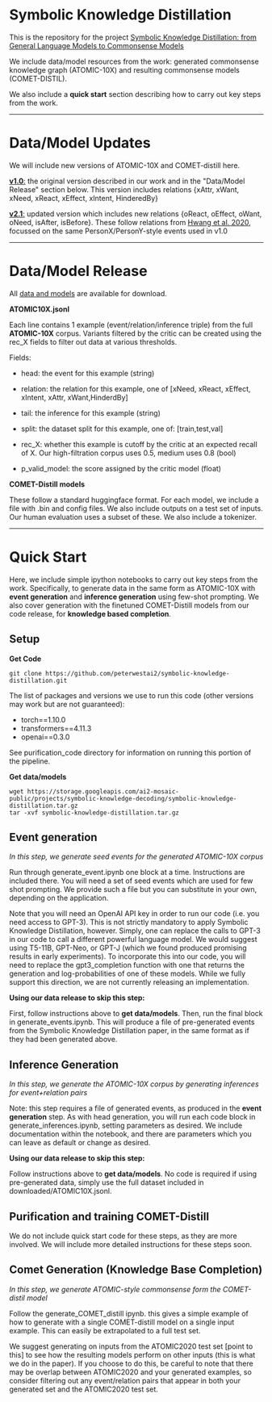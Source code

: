 # Symbolic Knowledge Distillation

This is the repository for the project [Symbolic Knowledge Distillation: from General Language Models to Commonsense Models](https://arxiv.org/abs/2110.07178)

We include data/model resources from the work: generated commonsense knowledge graph (ATOMIC-10X) and resulting commonsense models (COMET-DISTIL).

We also include a **quick start** section describing how to carry out key steps from the work.

___
# Data/Model Updates

We will include new versions of ATOMIC-10X and COMET-distill here.

[**v1.0**:](https://storage.googleapis.com/ai2-mosaic-public/projects/symbolic-knowledge-decoding/symbolic-knowledge-distillation_1.0.tar.gz) the original version described in our work and in the "Data/Model Release" section below. This version includes relations {xAttr, xWant, xNeed, xReact, xEffect, xIntent, HinderedBy}

[**v2.1**:](https://storage.googleapis.com/ai2-mosaic-public/projects/symbolic-knowledge-decoding/symbolic-knowledge-distillation_2.1.tar.gz) updated version which includes new relations {oReact, oEffect, oWant, oNeed, isAfter, isBefore}. These follow relations from [Hwang et al. 2020](https://arxiv.org/pdf/2010.05953.pdf), focussed on the same PersonX/PersonY-style events used in v1.0

___

# Data/Model Release


All [data and models](https://storage.googleapis.com/ai2-mosaic-public/projects/symbolic-knowledge-decoding/symbolic-knowledge-distillation.tar.gz) are available for download.

**ATOMIC10X.jsonl**

Each line contains 1 example (event/relation/inference triple) from the full **ATOMIC-10X** corpus. Variants filtered by the critic can be created using the rec_X fields to filter out data at various thresholds.


Fields:


- head: the event for this example (string)

- relation: the relation for this example, one of [xNeed, xReact, xEffect, xIntent, xAttr, xWant,HinderdBy]

- tail: the inference for this example (string)

- split: the dataset split for this example, one of: [train,test,val]

- rec_X: whether this example is cutoff by the critic at an expected recall of X. Our high-filtration corpus uses 0.5, medium uses 0.8 (bool)
        
- p_valid_model: the score assigned by the critic model (float)



**COMET-Distill models**

These follow a standard huggingface format. For each model, we include a file with .bin and config files. We also include outputs on a test set of inputs. Our human evaluation uses a subset of these. We also include a tokenizer.


___

# Quick Start

Here, we include simple ipython notebooks to carry out key steps from the work. Specifically, to generate data in the same form as ATOMIC-10X with **event generation** and **inference generation** using few-shot prompting. We also cover generation with the finetuned COMET-Distill models from our code release, for **knowledge based completion**. 

## Setup

**Get Code**

```
git clone https://github.com/peterwestai2/symbolic-knowledge-distillation.git
```

The list of packages and versions we use to run this code (other versions may work but are not guaranteed):

- torch==1.10.0
- transformers==4.11.3
- openai==0.3.0

See purification_code directory for information on running this portion of the pipeline.

**Get data/models**

```
wget https://storage.googleapis.com/ai2-mosaic-public/projects/symbolic-knowledge-decoding/symbolic-knowledge-distillation.tar.gz
tar -xvf symbolic-knowledge-distillation.tar.gz
```

## Event generation

*In this step, we generate seed events for the generated ATOMIC-10X corpus*

Run through generate_event.ipynb one block at a time. Instructions are included there. You will need a set of seed events which are used for few shot prompting. We provide such a file but you can substitute in your own, depending on the application.

Note that you will need an OpenAI API key in order to run our code (i.e. you need access to GPT-3). This is not strictly mandatory to apply Symbolic Knowledge Distillation, however. Simply, one can replace the calls to GPT-3 in our code to call a different powerful language model. We would suggest using T5-11B, GPT-Neo, or GPT-J (which we found produced promising results in early experiments). To incorporate this into our code, you will need to replace the gpt3_completion function with one that returns the generation and log-probabilities of one of these models. While we fully support this direction, we are not currently releasing an implementation. 

**Using our data release to skip this step:**

First, follow instructions above to **get data/models**. Then, run the final block in generate_events.ipynb. This will produce a file of pre-generated events from the Symbolic Knowledge Distillation paper, in the same format as if they had been generated above. 


## Inference Generation

*In this step, we generate the ATOMIC-10X corpus by generating inferences for event+relation pairs*

Note: this step requires a file of generated events, as produced in the **event generation** step. As with head generation, you will run each code block in generate_inferences.ipynb, setting parameters as desired. We include documentation within the notebook, and there are parameters which you can leave as default or change as desired. 

**Using our data release to skip this step:**

Follow instructions above to **get data/models**. No code is required if using pre-generated data, simply use the full dataset included in downloaded/ATOMIC10X.jsonl.


## Purification and training COMET-Distill
We do not include quick start code for these steps, as they are more involved. We will include more detailed instructions for these steps soon. 

## Comet Generation (Knowledge Base Completion)

*In this step, we generate ATOMIC-style commonsense form the COMET-distil model*

Follow the generate_COMET_distill ipynb. this gives a simple example of how to generate with a single COMET-distill model on a single input example. This can easily be extrapolated to a full test set. 

We suggest generating on inputs from the ATOMIC2020 test set [point to this] to see how the resulting models perform on other inputs (this is what we do in the paper). If you choose to do this, be careful to note that there may be overlap between ATOMIC2020 and your generated examples, so consider filtering out any event/relation pairs that appear in both your generated set and the ATOMIC2020 test set.
